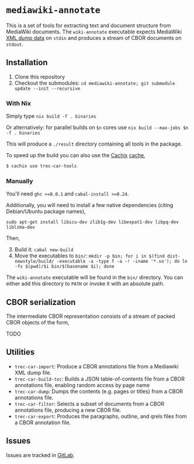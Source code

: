 # `mediawiki-annotate`

This is a set of tools for extracting text and document structure from MediaWiki
documents. The `wiki-annotate` executable expects MediaWiki
[XML dump data](https://www.mediawiki.org/wiki/Help:Export) on
`stdin` and produces a stream of CBOR documents on `stdout`.

## Installation

 1. Clone this repository
 2. Checkout the submodules: `cd mediawiki-annotate; git submodule update --init --recursive`


### With Nix

Simply type `nix build -f . binaries` 

Or alternatively: for parallel builds on `$n` cores use `nix build --max-jobs $n -f . binaries`

This will produce a `./result` directory containing all tools in the package.

To speed up the build you can also use the [Cachix](https://cachix.org/) [cache](https://trec-car-tools.cachix.org/),
```bash
$ cachix use trec-car-tools
```

### Manually
You'll need `ghc >=8.0.1` and `cabal-install >=0.24`.

Additionally, you will need to install a few native dependencies (citing
Debian/Ubuntu package names),

```
sudo apt-get install libicu-dev zlib1g-dev libexpat1-dev libpq-dev liblzma-dev
```

Then,

 3. Build it: `cabal new-build`
 4. Move the executables to `bin/`: `mkdir -p bin; for i in $(find dist-newstyle/build/ -executable -a -type f -a -! -iname '*.so'); do ln -fs $(pwd)/$i bin/$(basename $i); done`
 
The `wiki-annotate` executable will be found in the `bin/` directory. You can
either add this directory to `PATH` or invoke it with an absolute path.

## CBOR serialization

The intermediate CBOR representation consists of a stream of packed CBOR objects of the form,

TODO


## Utilities

* `trec-car-import`: Produce a CBOR annotations file from a Mediawiki
  XML dump file.
* `trec-car-build-toc`: Builds a JSON table-of-contents file from a CBOR
  annotations file, enabling random access by page name
* `trec-car-dump`: Dumps the contents (e.g. pages or titles) from a CBOR
  annotations file.
* `trec-car-filter`: Selects a subset of documents from a CBOR
  annotations file, producing a new CBOR file.
* `trec-car-export`: Produces the paragraphs, outline, and qrels files
  from a CBOR annotation file.

## Issues

Issues are tracked in [GitLab](https://git.smart-cactus.org/ben/mediawiki-annotate).
